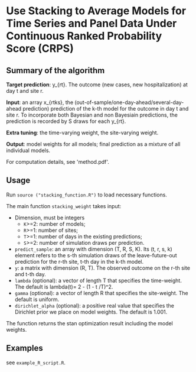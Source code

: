 #  Use Stacking to Average Models for Time Series and Panel Data Under Continuous Ranked Probability Score (CRPS)

## Summary of the algorithm 

**Target prediction**: y_{rt}. The outcome (new cases, new hospitalization) at day t and site r.  

**Input**: an array x_{rtks}, the (out-of-sample/one-day-ahead/several-day-ahead prediction) prediction of the k-th model for the outcome in day t and site r.  To incorporate both Bayesian and non Bayesiain predictions, the prediction is recorded by S draws for each y_{rt}.

**Extra tuning**: the time-varying weight, the site-varying weight.

**Output**: model weights for all models; final prediction as a mixture of all individual models.

For computation details, see 'method.pdf'.

## Usage
Run `source ("stacking_function.R")` to load necessary functions.

The main function `stacking_weight` takes input:
* Dimension, must be integers 
  * `K`>=2: number of models;
  * `R`>=1: number of sites;
  * `T`>=1: number of days in the existing predictions;
  * `S`>=2: number of simulation draws per prediction.
* `predict_sample`: an array with dimension (T, R, S, K). Its (t, r, s, k) element refers to the s-th simulation draws of the leave-future-out prediction for the r-th site, t-th day in the k-th model.
* `y`: a matrix with dimension (R, T). The observed outcome on the r-th site and t-th day.
* `lambda` (optional): a vector of length T that specifies the time-weight. The default is lambda(t)= 2 - (1 - t  /T)^2.
* `gamma` (optional): a vector of length R that specifies the site-weight. The default is uniform.
* `dirichlet_alpha` (optional): a positive real value that specifies the Dirichlet prior we place on model weights. The default is 1.001. 

The function returns the stan optimization result including the model weights. 

## Examples
see `example_R_script.R`.
